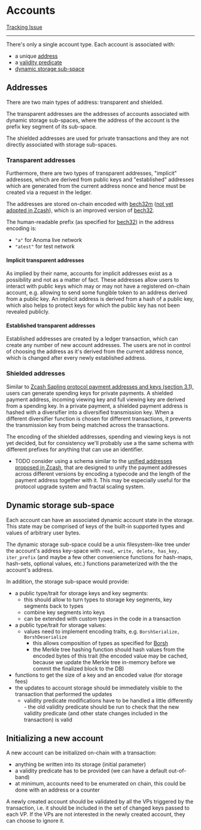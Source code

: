 # Accounts

[Tracking Issue](https://github.com/anomanetwork/anoma/issues/45)

---

There's only a single account type. Each account is associated with:
- a unique [address](#addresses)
- a [validity predicate](./vp.md)
- [dynamic storage sub-space](#dynamic-storage-sub-space)

## Addresses

There are two main types of address: transparent and shielded.

The transparent addresses are the addresses of accounts associated with dynamic storage sub-spaces, where the address of the account is the prefix key segment of its sub-space.

The shielded addresses are used for private transactions and they are not directly associated with storage sub-spaces.

### Transparent addresses

Furthermore, there are two types of transparent addresses, "implicit" addresses, which are derived from public keys and "established" addresses which are generated from the current address nonce and hence must be created via a request in the ledger.

The addresses are stored on-chain encoded with [bech32m](https://github.com/bitcoin/bips/blob/master/bip-0350.mediawiki) ([not yet adopted in Zcash](https://github.com/zcash/zips/issues/484)), which is an improved version of [bech32](https://github.com/bitcoin/bips/blob/master/bip-0173.mediawiki).

The human-readable prefix (as specified for [bech32](https://github.com/bitcoin/bips/blob/master/bip-0173.mediawiki#specification)) in the address encoding is:
- `"a"` for Anoma live network
- `"atest"` for test network

#### Implicit transparent addresses

As implied by their name, accounts for implicit addresses exist as a possibility and not as a matter of fact. These addresses allow users to interact with public keys which may or may not have a registered on-chain account, e.g. allowing to send some fungible token to an address derived from a public key. An implicit address is derived from a hash of a public key, which also helps to protect keys for which the public key has not been revealed publicly.

#### Established transparent addresses

Established addresses are created by a ledger transaction, which can create any number of new account addresses. The users are not in control of choosing the address as it's derived from the current address nonce, which is changed after every newly established address.

### Shielded addresses

Similar to [Zcash Sapling protocol payment addresses and keys (section 3.1)](https://raw.githubusercontent.com/zcash/zips/master/protocol/protocol.pdf), users can generate spending keys for private payments. A shielded payment address, incoming viewing key and full viewing key are derived from a spending key. In a private payment, a shielded payment address is hashed with a diversifier into a diversified transmission key. When a different diversifier function is chosen for different transactions, it prevents the transmission key from being matched across the transactions.

The encoding of the shielded addresses, spending and viewing keys is not yet decided, but for consistency we'll probably use a the same schema with different prefixes for anything that can use an identifier.

- TODO consider using a schema similar to the [unified addresses proposed in Zcash](https://github.com/zcash/zips/issues/482), that are designed to unify the payment addresses across different versions by encoding a typecode and the length of the payment address together with it. This may be especially useful for the protocol upgrade system and fractal scaling system.

## Dynamic storage sub-space

Each account can have an associated dynamic account state in the storage. This
state may be comprised of keys of the built-in supported types and values of arbitrary user bytes.

The dynamic storage sub-space could be a unix filesystem-like tree under the
account's address key-space with `read, write, delete, has_key, iter_prefix`
(and maybe a few other convenience functions for hash-maps, hash-sets, optional values, etc.) functions parameterized with the the account's address.

In addition, the storage sub-space would provide:
- a public type/trait for storage keys and key segments:
  - this should allow to turn types to storage key segments, key segments back to types
  - combine key segments into keys
  - can be extended with custom types in the code in a transaction
- a public type/trait for storage values:
  - values need to implement encoding traits, e.g. `BorshSerialize, BorshDeserialize`
    - this allows composition of types as specified for [Borsh](https://borsh.io)
    - the Merkle tree hashing function should hash values from the encoded bytes of this trait (the encoded value may be cached, because we update the Merkle tree in-memory before we commit the finalized block to the DB)
- functions to get the size of a key and an encoded value (for storage fees)
- the updates to account storage should be immediately visible to the transaction that performed the updates
  - validity predicate modifications have to be handled a little differently -
    the old validity predicate should be run to check that the new validity
    predicate (and other state changes included in the transaction) is valid

## Initializing a new account

A new account can be initialized on-chain with a transaction:

- anything be written into its storage (initial parameter)
- a validity predicate has to be provided (we can have a default out-of-band)
- at minimum, accounts need to be enumerated on chain, this could be done with an address or a counter

A newly created account should be validated by all the VPs triggered by the transaction, i.e. it should be included in the set of changed keys passed to each VP. If the VPs are not interested in the newly created account, they can choose to ignore it.
